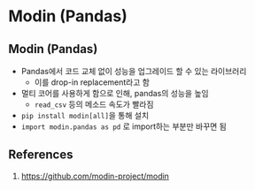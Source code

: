 # Modin (Pandas)

## Modin (Pandas)

- Pandas에서 코드 교체 없이 성능을 업그레이드 할 수 있는 라이브러리
  - 이를 drop-in replacement라고 함
- 멀티 코어를 사용하게 함으로 인해, pandas의 성능을 높임
  - `read_csv` 등의 메소드 속도가 빨라짐
- `pip install modin[all]`을 통해 설치
- `import modin.pandas as pd` 로 import하는 부분만 바꾸면 됨

## References

1. https://github.com/modin-project/modin
